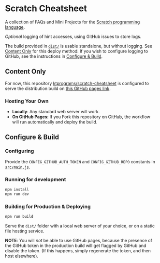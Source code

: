 # Scratch Cheatsheet

A collection of FAQs and Mini Projects for the [Scratch programming language](https://scratch.mit.edu).

*Optional* logging of hint accesses, using GitHub issues to store logs.

The build provided in [`dist/`](dist/) is usable standalone, but without logging. See [Content Only](#content-only) for this deploy method. If you wish to configure logging to GitHub, see the instructions in [Configure & Build](#configure--build).

## Content Only

For now, this repository [ktprograms/scratch-cheatsheet](https://github.com/ktprograms/scratch-cheatsheet) is configured to serve the distribution build on [this GitHub pages link](https://ktprograms.github.io/scratch-cheatsheet/).

### Hosting Your Own

- **Locally**: Any standard web server will work.
- **On GitHub Pages**: If you Fork this repository on GitHub, the workflow will run automatically and deploy the build.

## Configure & Build

### Configuring

Provide the `CONFIG_GITHUB_AUTH_TOKEN` and `CONFIG_GITHUB_REPO` constants in [`src/main.js`](src/main.js).

### Running for development

```sh
npm install
npm run dev
```

### Building for Production & Deploying

```sh
npm run build
```

Serve the `dist/` folder with a local web server of your choice, or on a static file hosting service.

**NOTE**: You will *not* be able to use GitHub pages, because the presence of the GitHub token in the production build will get flagged by GitHub and disable the token. (If this happens, simply regenerate the token, and then host elsewhere).
